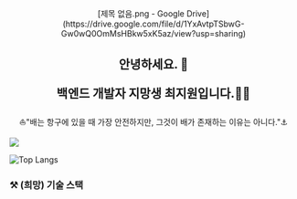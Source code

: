 <div style="text-align:center">[제목 없음.png - Google Drive](https://drive.google.com/file/d/1YxAvtpTSbwG-Gw0wQ0OmMsHBkw5xK5az/view?usp=sharing)</div>

<h2 align="center"> 안녕하세요. 👋

백엔드 개발자 지망생 최지원입니다.👩‍💻</h2>



<p align="center">⛵"배는 항구에 있을 때 가장 안전하지만, 그것이 배가 존재하는 이유는 아니다."⚓</p>

![](https://github-readme-stats.vercel.app/api?username=chjw956&theme=vue&show_icons=true)

![Top Langs](https://github-readme-stats.vercel.app/api/top-langs/?username=chjw956&layout=compact)

### 

### ⚒ (희망) 기술 스택
